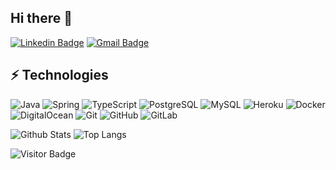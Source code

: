 ## Hi there 👋

[![Linkedin Badge](https://img.shields.io/badge/-mckarsi-blue?style=flat-square&logo=Linkedin&logoColor=white&link=https://www.linkedin.com/in/mckarsi/)](https://www.linkedin.com/in/mckarsi/)
[![Gmail Badge](https://img.shields.io/badge/-karsi.mertcan@gmail.com-c14438?style=flat-square&logo=Gmail&logoColor=white&link=mailto:karsi.mertcan@gmail.com)](mailto:karsi.mertcan@gmail.com)

## ⚡ Technologies

![Java](https://img.shields.io/badge/-Java-DC0000?style=flat-square&logo=java)
![Spring](https://img.shields.io/badge/-Spring-EBF2F2?style=flat-square&logo=spring)
![TypeScript](https://img.shields.io/badge/-TypeScript-262626?style=flat-square&logo=typescript)
![PostgreSQL](https://img.shields.io/badge/-PostgreSQL-F8F9FA?style=flat-square&logo=postgresql)
![MySQL](https://img.shields.io/badge/-MySQL-F29111?style=flat-square&logo=mysql)
![Heroku](https://img.shields.io/badge/-Heroku-430098?style=flat-square&logo=heroku)
![Docker](https://img.shields.io/badge/-Docker-black?style=flat-square&logo=docker)
![DigitalOcean](https://img.shields.io/badge/-Digital%20Ocean-darkblue?style=flat-square&logo=digitalocean)
![Git](https://img.shields.io/badge/-Git-black?style=flat-square&logo=git)
![GitHub](https://img.shields.io/badge/-GitHub-181717?style=flat-square&logo=github)
![GitLab](https://img.shields.io/badge/-GitLab-FCA121?style=flat-square&logo=gitlab)

![Github Stats](https://github-readme-stats.vercel.app/api?username=mckarsi&count_private=true&show_icons=true&include_all_commits=true)
![Top Langs](https://github-readme-stats.vercel.app/api/top-langs/?username=mckarsi&hide=TeX&layout=compact)

![Visitor Badge](https://visitor-badge.laobi.icu/badge?page_id=mckarsi.mckarsi)
